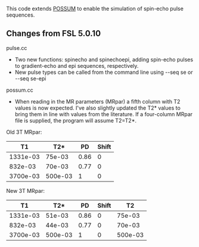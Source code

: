 This code extends [POSSUM](https://fsl.fmrib.ox.ac.uk/fsl/fslwiki/POSSUM) to enable the simulation of spin-echo pulse sequences. 

## Changes from FSL 5.0.10

pulse.cc

* Two new functions: spinecho and spinechoepi, adding spin-echo pulses to gradient-echo and epi sequences, respectively.
* New pulse types can be called from the command line using --seq se or --seq se-epi

possum.cc

* When reading in the MR parameters (MRpar) a fifth column with T2 values is now expected. I've also slightly updated the T2* values to bring them in line with values from the literature. If a four-column MRpar file is supplied, the program will assume T2=T2\*.

Old 3T MRpar:

T1 | T2* |PD | Shift
--- | --- | --- | ---
1331e-03 | 75e-03 | 0.86 |0 
832e-03  |70e-03   |0.77 |0 
3700e-03 |500e-03 |1 |0 

New 3T MRpar:

T1 | T2* |PD | Shift | T2
--- | --- | --- | --- | ---
1331e-03 | 51e-03 | 0.86 |0 | 75e-03
832e-03  |44e-03   |0.77 |0 | 70e-03
3700e-03 |500e-03 |1 |0 | 500e-03


